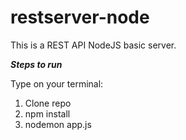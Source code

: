 # restserver-node

This is a REST API NodeJS basic server.



***Steps to run***

Type on your terminal:
1. Clone repo
2. npm install
3. nodemon app.js
